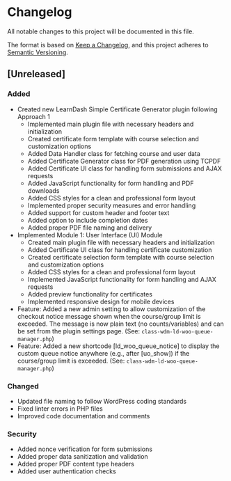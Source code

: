 # Changelog

All notable changes to this project will be documented in this file.

The format is based on [Keep a Changelog](https://keepachangelog.com/en/1.0.0/),
and this project adheres to [Semantic Versioning](https://semver.org/spec/v2.0.0.html).

## [Unreleased]

### Added
- Created new LearnDash Simple Certificate Generator plugin following Approach 1
  - Implemented main plugin file with necessary headers and initialization
  - Created certificate form template with course selection and customization options
  - Added Data Handler class for fetching course and user data
  - Added Certificate Generator class for PDF generation using TCPDF
  - Added Certificate UI class for handling form submissions and AJAX requests
  - Added JavaScript functionality for form handling and PDF downloads
  - Added CSS styles for a clean and professional form layout
  - Implemented proper security measures and error handling
  - Added support for custom header and footer text
  - Added option to include completion dates
  - Added proper PDF file naming and delivery
- Implemented Module 1: User Interface (UI) Module
  - Created main plugin file with necessary headers and initialization
  - Added Certificate UI class for handling certificate customization
  - Created certificate selection form template with course selection and customization options
  - Added CSS styles for a clean and professional form layout
  - Implemented JavaScript functionality for form handling and AJAX requests
  - Added preview functionality for certificates
  - Implemented responsive design for mobile devices
- Feature: Added a new admin setting to allow customization of the checkout notice message shown when the course/group limit is exceeded. The message is now plain text (no counts/variables) and can be set from the plugin settings page. (See: `class-wdm-ld-woo-queue-manager.php`)
- Feature: Added a new shortcode [ld_woo_queue_notice] to display the custom queue notice anywhere (e.g., after [uo_show]) if the course/group limit is exceeded. (See: `class-wdm-ld-woo-queue-manager.php`)

### Changed
- Updated file naming to follow WordPress coding standards
- Fixed linter errors in PHP files
- Improved code documentation and comments

### Security
- Added nonce verification for form submissions
- Added proper data sanitization and validation
- Added proper PDF content type headers
- Added user authentication checks 